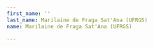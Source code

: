 ```yaml
---
first_name: ''
last_name: Marilaine de Fraga Sat'Ana (UFRGS)
name: Marilaine de Fraga Sat'Ana (UFRGS)

---
```


